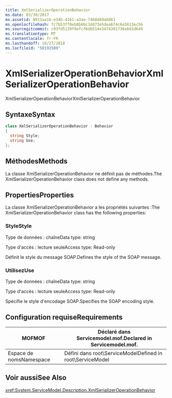 ```yaml
---
title: XmlSerializerOperationBehavior
ms.date: 03/30/2017
ms.assetid: 8911aa1b-e34b-4161-a3ae-7468d89a6861
ms.openlocfilehash: 7c7b53ff8eb8b6bc3dd73e5dea6f4c6a5613ec56
ms.sourcegitcommit: c93fd5139f9efcf6db514e3474301738a6d1d649
ms.translationtype: MT
ms.contentlocale: fr-FR
ms.lasthandoff: 10/27/2018
ms.locfileid: "50193589"
---
```

# <a name="xmlserializeroperationbehavior"></a><span data-ttu-id="79d99-102">XmlSerializerOperationBehavior</span><span class="sxs-lookup"><span data-stu-id="79d99-102">XmlSerializerOperationBehavior</span></span>
<span data-ttu-id="79d99-103">XmlSerializerOperationBehavior</span><span class="sxs-lookup"><span data-stu-id="79d99-103">XmlSerializerOperationBehavior</span></span>  
  
## <a name="syntax"></a><span data-ttu-id="79d99-104">Syntaxe</span><span class="sxs-lookup"><span data-stu-id="79d99-104">Syntax</span></span>  
  
```csharp
class XmlSerializerOperationBehavior : Behavior  
{  
  string Style;  
  string Use;  
};  
```  
  
## <a name="methods"></a><span data-ttu-id="79d99-105">Méthodes</span><span class="sxs-lookup"><span data-stu-id="79d99-105">Methods</span></span>  
 <span data-ttu-id="79d99-106">La classe XmlSerializerOperationBehavior ne définit pas de méthodes.</span><span class="sxs-lookup"><span data-stu-id="79d99-106">The XmlSerializerOperationBehavior class does not define any methods.</span></span>  
  
## <a name="properties"></a><span data-ttu-id="79d99-107">Properties</span><span class="sxs-lookup"><span data-stu-id="79d99-107">Properties</span></span>  
 <span data-ttu-id="79d99-108">La classe XmlSerializerOperationBehavior a les propriétés suivantes :</span><span class="sxs-lookup"><span data-stu-id="79d99-108">The XmlSerializerOperationBehavior class has the following properties:</span></span>  
  
### <a name="style"></a><span data-ttu-id="79d99-109">Style</span><span class="sxs-lookup"><span data-stu-id="79d99-109">Style</span></span>  
 <span data-ttu-id="79d99-110">Type de données : chaîne</span><span class="sxs-lookup"><span data-stu-id="79d99-110">Data type: string</span></span>  
  
 <span data-ttu-id="79d99-111">Type d'accès : lecture seule</span><span class="sxs-lookup"><span data-stu-id="79d99-111">Access type: Read-only</span></span>  
  
 <span data-ttu-id="79d99-112">Définit le style du message SOAP.</span><span class="sxs-lookup"><span data-stu-id="79d99-112">Defines the style of the SOAP message.</span></span>  
  
### <a name="use"></a><span data-ttu-id="79d99-113">Utilisez</span><span class="sxs-lookup"><span data-stu-id="79d99-113">Use</span></span>  
 <span data-ttu-id="79d99-114">Type de données : chaîne</span><span class="sxs-lookup"><span data-stu-id="79d99-114">Data type: string</span></span>  
  
 <span data-ttu-id="79d99-115">Type d'accès : lecture seule</span><span class="sxs-lookup"><span data-stu-id="79d99-115">Access type: Read-only</span></span>  
  
 <span data-ttu-id="79d99-116">Spécifie le style d'encodage SOAP.</span><span class="sxs-lookup"><span data-stu-id="79d99-116">Specifies the SOAP encoding style.</span></span>  
  
## <a name="requirements"></a><span data-ttu-id="79d99-117">Configuration requise</span><span class="sxs-lookup"><span data-stu-id="79d99-117">Requirements</span></span>  
  
|<span data-ttu-id="79d99-118">MOF</span><span class="sxs-lookup"><span data-stu-id="79d99-118">MOF</span></span>|<span data-ttu-id="79d99-119">Déclaré dans Servicemodel.mof.</span><span class="sxs-lookup"><span data-stu-id="79d99-119">Declared in Servicemodel.mof.</span></span>|  
|---------|-----------------------------------|  
|<span data-ttu-id="79d99-120">Espace de noms</span><span class="sxs-lookup"><span data-stu-id="79d99-120">Namespace</span></span>|<span data-ttu-id="79d99-121">Défini dans root\ServiceModel</span><span class="sxs-lookup"><span data-stu-id="79d99-121">Defined in root\ServiceModel</span></span>|  
  
## <a name="see-also"></a><span data-ttu-id="79d99-122">Voir aussi</span><span class="sxs-lookup"><span data-stu-id="79d99-122">See Also</span></span>  
 <xref:System.ServiceModel.Description.XmlSerializerOperationBehavior>
